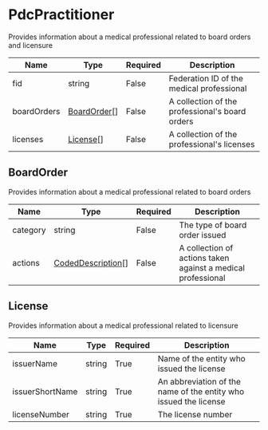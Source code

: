 # PdcPractitioner

Provides information about a medical professional related to board orders and licensure

| Name | Type   | Required | Description |
| ---- | ------ | -------- | ----------- |
| fid  | string | False | Federation ID of the medical professional |
| boardOrders | [BoardOrder](#boardOrder)[]| False | A collection of the professional's board orders |
| licenses | [License](#license)[] | False | A collection of the professional's licenses |

## BoardOrder

Provides information about a medical professional related to board orders

| Name | Type   | Required | Description |
| ---- | ------ | -------- | ----------- |
| category  | string | False | The type of board order issued |
| actions | [CodedDescription](CodedDescription.md)[]| False | A collection of actions taken against a medical professional |

## License

Provides information about a medical professional related to licensure

| Name | Type   | Required | Description |
| ---- | ------ | -------- | ----------- |
| issuerName  | string | True | Name of the entity who issued the license |
| issuerShortName | string | True | An abbreviation of the name of the entity who issued the license |
| licenseNumber | string | True | The license number |